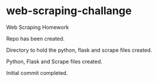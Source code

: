 # web-scraping-challange

Web Scraping Homework

Repo has been created. 

Directory to hold the python, flask and scrape files created.

Python, Flask and Scrape files created.

Initial commit completed.
